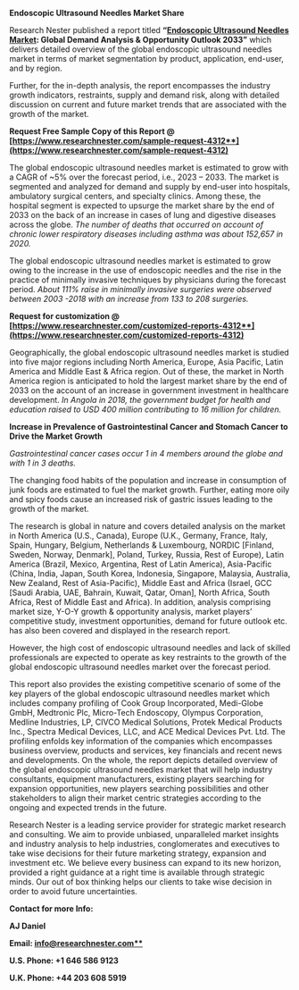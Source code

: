 ﻿**Endoscopic Ultrasound Needles Market Share**

Research Nester published a report titled **“[Endoscopic Ultrasound Needles Market](https://www.researchnester.com/reports/endoscopic-ultrasound-needles-market/4312): Global Demand Analysis & Opportunity Outlook 2033”** which delivers detailed overview of the global endoscopic ultrasound needles market in terms of market segmentation by product, application, end-user, and by region.

Further, for the in-depth analysis, the report encompasses the industry growth indicators, restraints, supply and demand risk, along with detailed discussion on current and future market trends that are associated with the growth of the market. 

**Request Free Sample Copy of this Report @ [https://www.researchnester.com/sample-request-4312**](https://www.researchnester.com/sample-request-4312)**

The <a name="_hlk113638935"></a>global endoscopic ultrasound needles market is estimated to grow with a CAGR of ~5% over the forecast period, i.e., 2023 – 2033. The market is segmented and analyzed for demand and supply by end-user into hospitals, ambulatory surgical centers, and specialty clinics. Among these, the hospital segment is expected to upsurge the market share by the end of 2033 on the back of an increase in cases of lung and digestive diseases across the globe. *The number of deaths that occurred on account of chronic lower respiratory diseases including asthma was about 152,657 in 2020.*

The global endoscopic ultrasound needles market is estimated to grow owing to the increase in the use of endoscopic needles and the rise in the practice of minimally invasive techniques by physicians during the forecast period. *About 111% raise in minimally invasive surgeries were observed between 2003 -2018 with an increase from 133 to 208 surgeries.*

**Request for customization @ [https://www.researchnester.com/customized-reports-4312**](https://www.researchnester.com/customized-reports-4312)**

Geographically, the global endoscopic ultrasound needles market is studied into five major regions including North America, Europe, Asia Pacific, Latin America and Middle East & Africa region. Out of these, the market in North America region is anticipated to hold the largest market share by the end of 2033 on the account of an increase in government investment in healthcare development. *In Angola in 2018, the government budget for health and education raised to USD 400 million contributing to 16 million for children.*

**Increase in Prevalence of Gastrointestinal Cancer and Stomach Cancer to Drive the Market Growth**

*Gastrointestinal cancer cases occur 1 in 4 members around the globe and with 1 in 3 deaths.*

The changing food habits of the population and increase in consumption of junk foods are estimated to fuel the market growth. Further, eating more oily and spicy foods cause an increased risk of gastric issues leading to the growth of the market.

The research is global in nature and covers detailed analysis on the market in North America (U.S., Canada), Europe (U.K., Germany, France, Italy, Spain, Hungary, Belgium, Netherlands & Luxembourg, NORDIC [Finland, Sweden, Norway, Denmark], Poland, Turkey, Russia, Rest of Europe), Latin America (Brazil, Mexico, Argentina, Rest of Latin America), Asia-Pacific (China, India, Japan, South Korea, Indonesia, Singapore, Malaysia, Australia, New Zealand, Rest of Asia-Pacific), Middle East and Africa (Israel, GCC [Saudi Arabia, UAE, Bahrain, Kuwait, Qatar, Oman], North Africa, South Africa, Rest of Middle East and Africa). In addition, analysis comprising market size, Y-O-Y growth & opportunity analysis, market players’ competitive study, investment opportunities, demand for future outlook etc. has also been covered and displayed in the research report.

However, the high cost of endoscopic ultrasound needles and lack of skilled professionals are expected to operate as key restraints to the growth of the global endoscopic ultrasound needles market over the forecast period.

This report also provides the existing competitive scenario of some of the key players of the <a name="_hlk113638918"></a>global endoscopic ultrasound needles market which includes company profiling of Cook Group Incorporated, Medi-Globe GmbH, Medtronic Plc, Micro-Tech Endoscopy, Olympus Corporation, Medline Industries, LP, CIVCO Medical Solutions, Protek Medical Products Inc., Spectra Medical Devices, LLC, and ACE Medical Devices Pvt. Ltd. The profiling enfolds key information of the companies which encompasses business overview, products and services, key financials and recent news and developments. On the whole, the report depicts detailed overview of the global endoscopic ultrasound needles market that will help industry consultants, equipment manufacturers, existing players searching for expansion opportunities, new players searching possibilities and other stakeholders to align their market centric strategies according to the ongoing and expected trends in the future.      

Research Nester is a leading service provider for strategic market research and consulting. We aim to provide unbiased, unparalleled market insights and industry analysis to help industries, conglomerates and executives to take wise decisions for their future marketing strategy, expansion and investment etc. We believe every business can expand to its new horizon, provided a right guidance at a right time is available through strategic minds. Our out of box thinking helps our clients to take wise decision in order to avoid future uncertainties.

**Contact for more Info:**

**AJ Daniel**

**Email: [info@researchnester.com**](mailto:info@researchnester.com)**

**U.S. Phone: +1 646 586 9123** 

**U.K. Phone: +44 203 608 5919**

